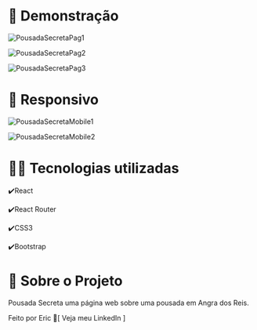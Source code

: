 # 🎥 Demonstração

![PousadaSecretaPag1](https://user-images.githubusercontent.com/68076508/162629877-6a088c51-de34-45c4-84ea-8d2aed852f05.gif)

![PousadaSecretaPag2](https://user-images.githubusercontent.com/68076508/162630005-a8605636-5e7e-4a0e-87aa-284f815c51c4.gif)

![PousadaSecretaPag3](https://user-images.githubusercontent.com/68076508/162630266-bcfb147b-1846-457b-b110-5d3065a9adf3.gif)

# 📱 Responsivo

![PousadaSecretaMobile1](https://user-images.githubusercontent.com/68076508/162630514-ecbc20f2-7c08-4372-8891-c791d405749d.gif)

![PousadaSecretaMobile2](https://user-images.githubusercontent.com/68076508/162630696-d6f9f575-06f9-4d30-a997-1e64eb1f697f.gif)

# 👨‍💻 Tecnologias utilizadas

✔️React

✔️React Router

✔️CSS3

✔️Bootstrap


# 📃 Sobre o Projeto

Pousada Secreta uma página web sobre uma pousada em Angra dos Reis.

Feito por Eric 🌌[ Veja meu LinkedIn ]

